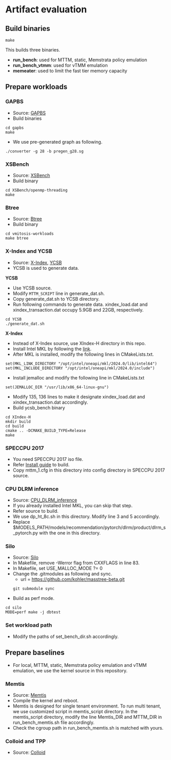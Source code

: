 # Artifact evaluation


## Build binaries
```
make
```

This builds three binaries.

* **run\_bench**: used for MTTM, static, Memstrata policy emulation
* **run\_bench\_vtmm**: used for vTMM emulation
* **memeater**: used to limit the fast tier memory capacity


## Prepare workloads

### GAPBS
* Source: [GAPBS](https://github.com/sbeamer/gapbs)
* Build binaries
```
cd gapbs
make
```

* We use pre-generated graph as following.
```
./converter -g 28 -b pregen_g28.sg
```

### XSBench
* Source: [XSBench](https://github.com/ANL-CESAR/XSBench)
* Build binary
```
cd XSBench/openmp-threading 
make
```


### Btree
* Source: [Btree](https://github.com/mitosis-project/vmitosis-workloads)
* Build binary
```
cd vmitosis-workloads
make btree
```

### X-Index and YCSB
* Source: [X-Index](https://ipads.se.sjtu.edu.cn:1312/opensource/xindex), [YCSB](https://github.com/brianfrankcooper/YCSB)
* YCSB is used to generate data.

**YCSB**
* Use YCSB source.
* Modify ``MTTM_SCRIPT`` line in generate\_dat.sh.
* Copy generate\_dat.sh to YCSB directory.
* Run following commands to generate data. xindex\_load.dat and xindex\_transaction.dat occupy 5.9GB and 22GB, respectively.
```
cd YCSB
./generate_dat.sh
```


**X-Index**

* Instead of X-Index source, use XIndex-H directory in this repo.
* Install Intel MKL by following the [link](https://www.intel.com/content/www/us/en/developer/tools/oneapi/onemkl-download.html).
* After MKL is installed, modify the following lines in CMakeLists.txt.
```
set(MKL_LINK_DIRECTORY "/opt/intel/oneapi/mkl/2024.0/lib/intel64")
set(MKL_INCLUDE_DIRECTORY "/opt/intel/oneapi/mkl/2024.0/include")
```
* Install jemalloc and modify the following line in CMakeLists.txt
```
set(JEMALLOC_DIR "/usr/lib/x86_64-linux-gnu")
```
* Modify 135, 136 lines to make it designate xindex\_load.dat and xindex\_transaction.dat accordingly.
* Build ycsb\_bench binary
```
cd XIndex-H
mkdir build
cd build
cmake .. -DCMAKE_BUILD_TYPE=Release
make
```



### SPECCPU 2017
* You need SPECCPU 2017 iso file.
* Refer [Install guide](https://www.spec.org/cpu2017/Docs/install-guide-unix.html) to build.
* Copy mttm\_1.cfg in this directory into config directory in SPECCPU 2017 source.


### CPU DLRM inference
* Source: [CPU_DLRM_inference](https://github.com/rishucoding/reproduce_isca23_cpu_DLRM_inference)
* If you already installed Intel MKL, you can skip that step.
* Refer source to build.
* We use dp\_ht\_8c.sh in this directory. Modify line 3 and 5 accordingly.
* Replace $MODELS\_PATH/models/recommendation/pytorch/dlrm/product/dlrm\_s\_pytorch.py with the one in this directory.


### Silo
* Source: [Silo](https://github.com/stephentu/silo)
* In Makefile, remove -Werror flag from CXXFLAGS in line 83.
* In Makefile, set USE\_MALLOC\_MODE ?= 0
* Change the .gitmodules as following and sync.
	* url = https://github.com/kohler/masstree-beta.git
	```
	git submodule sync
	```
* Build as perf mode.
```
cd silo
MODE=perf make -j dbtest
```


### Set workload path
* Modify the paths of set\_bench\_dir.sh accordingly.



## Prepare baselines
* For local, MTTM, static, Memstrata policy emulation and vTMM emulation, we use the kernel source in this repository.

### Memtis
* Source: [Memtis](https://github.com/cosmoss-jigu/memtis)
* Compile the kernel and reboot.
* Memtis is designed for single tenant environment. To run multi tenant, we use customized script in memtis\_script directory. In the memtis\_script directory, modify the line Memtis\_DIR and MTTM\_DIR in run\_bench\_memtis.sh file accordingly.
* Check the cgroup path in run\_bench\_memtis.sh is matched with yours.



### Colloid and TPP
* Source: [Colloid](https://github.com/host-architecture/colloid)


